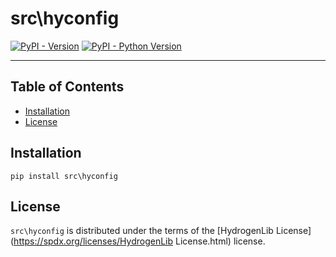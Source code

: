 # src\hyconfig

[![PyPI - Version](https://img.shields.io/pypi/v/src\hyconfig.svg)](https://pypi.org/project/src\hyconfig)
[![PyPI - Python Version](https://img.shields.io/pypi/pyversions/src\hyconfig.svg)](https://pypi.org/project/src\hyconfig)

-----

## Table of Contents

- [Installation](#installation)
- [License](#license)

## Installation

```console
pip install src\hyconfig
```

## License

`src\hyconfig` is distributed under the terms of the [HydrogenLib License](https://spdx.org/licenses/HydrogenLib License.html) license.
